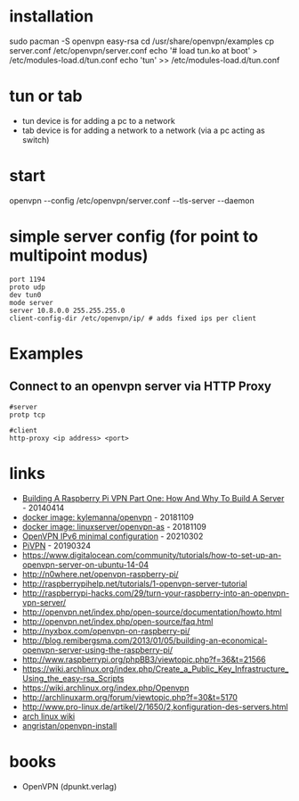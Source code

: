 # installation

sudo pacman -S openvpn easy-rsa
cd /usr/share/openvpn/examples
cp server.conf /etc/openvpn/server.conf
echo '# load tun.ko at boot' > /etc/modules-load.d/tun.conf
echo 'tun' >> /etc/modules-load.d/tun.conf

# tun or tab

* tun device is for adding a pc to a network
* tab device is for adding a network to a network (via a pc acting as switch)

# start

openvpn --config /etc/openvpn/server.conf --tls-server --daemon

# simple server config (for point to multipoint modus)

```
port 1194
proto udp
dev tun0
mode server
server 10.8.0.0 255.255.255.0
client-config-dir /etc/openvpn/ip/ # adds fixed ips per client
```

# Examples

## Connect to an openvpn server via HTTP Proxy

```
#server
protp tcp

#client
http-proxy <ip address> <port>
```

# links

* [Building A Raspberry Pi VPN Part One: How And Why To Build A Server](https://readwrite.com/2014/04/10/raspberry-pi-vpn-tutorial-server-secure-web-browsing/) - 20140414
* [docker image: kylemanna/openvpn](https://hub.docker.com/r/kylemanna/openvpn/) - 20181109
* [docker image: linuxserver/openvpn-as](https://hub.docker.com/r/linuxserver/openvpn-as/) - 20181109
* [OpenVPN IPv6 minimal configuration](https://4sysops.com/archives/openvpn-ipv6-minimal-configuration/) - 20210302
* [PiVPN](http://www.pivpn.io/) - 20190324
* https://www.digitalocean.com/community/tutorials/how-to-set-up-an-openvpn-server-on-ubuntu-14-04
* http://n0where.net/openvpn-raspberry-pi/
* http://raspberrypihelp.net/tutorials/1-openvpn-server-tutorial
* http://raspberrypi-hacks.com/29/turn-your-raspberry-into-an-openvpn-vpn-server/
* http://openvpn.net/index.php/open-source/documentation/howto.html
* http://openvpn.net/index.php/open-source/faq.html
* http://nyxbox.com/openvpn-on-raspberry-pi/
* http://blog.remibergsma.com/2013/01/05/building-an-economical-openvpn-server-using-the-raspberry-pi/
* http://www.raspberrypi.org/phpBB3/viewtopic.php?f=36&t=21566
* https://wiki.archlinux.org/index.php/Create_a_Public_Key_Infrastructure_Using_the_easy-rsa_Scripts
* https://wiki.archlinux.org/index.php/Openvpn
* http://archlinuxarm.org/forum/viewtopic.php?f=30&t=5170
* http://www.pro-linux.de/artikel/2/1650/2,konfiguration-des-servers.html
* [arch linux wiki](https://wiki.archlinux.de/title/OpenVPN)
* [angristan/openvpn-install](https://github.com/Angristan/OpenVPN-install)

# books

* OpenVPN (dpunkt.verlag)
